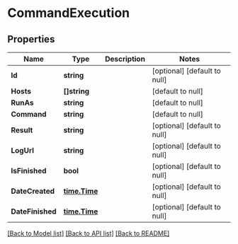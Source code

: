 # CommandExecution

## Properties
Name | Type | Description | Notes
------------ | ------------- | ------------- | -------------
**Id** | **string** |  | [optional] [default to null]
**Hosts** | **[]string** |  | [default to null]
**RunAs** | **string** |  | [default to null]
**Command** | **string** |  | [default to null]
**Result** | **string** |  | [optional] [default to null]
**LogUrl** | **string** |  | [optional] [default to null]
**IsFinished** | **bool** |  | [optional] [default to null]
**DateCreated** | [**time.Time**](time.Time.md) |  | [optional] [default to null]
**DateFinished** | [**time.Time**](time.Time.md) |  | [optional] [default to null]

[[Back to Model list]](../README.md#documentation-for-models) [[Back to API list]](../README.md#documentation-for-api-endpoints) [[Back to README]](../README.md)


